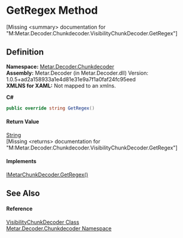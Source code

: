 # GetRegex Method


\[Missing &lt;summary&gt; documentation for "M:Metar.Decoder.Chunkdecoder.VisibilityChunkDecoder.GetRegex"\]



## Definition
**Namespace:** <a href="N_Metar_Decoder_Chunkdecoder.md">Metar.Decoder.Chunkdecoder</a>  
**Assembly:** Metar.Decoder (in Metar.Decoder.dll) Version: 1.0.5+ad2a158933a1e4d81e31e9a7f1a0faf24fc95eed  
**XMLNS for XAML:** Not mapped to an xmlns.

**C#**
``` C#
public override string GetRegex()
```



#### Return Value
<a href="https://learn.microsoft.com/dotnet/api/system.string" target="_blank" rel="noopener noreferrer">String</a>  
\[Missing &lt;returns&gt; documentation for "M:Metar.Decoder.Chunkdecoder.VisibilityChunkDecoder.GetRegex"\]

#### Implements
<a href="M_Metar_Decoder_Chunkdecoder_IMetarChunkDecoder_GetRegex.md">IMetarChunkDecoder.GetRegex()</a>  


## See Also


#### Reference
<a href="T_Metar_Decoder_Chunkdecoder_VisibilityChunkDecoder.md">VisibilityChunkDecoder Class</a>  
<a href="N_Metar_Decoder_Chunkdecoder.md">Metar.Decoder.Chunkdecoder Namespace</a>  
